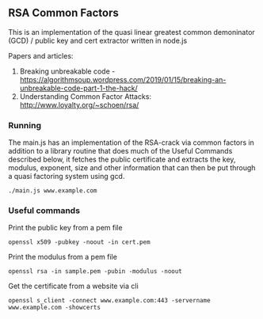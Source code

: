 ## RSA Common Factors

This is an implementation of the quasi linear greatest common demoninator (GCD) / public key and cert extractor written in node.js 

Papers and articles:

1. Breaking unbreakable code - https://algorithmsoup.wordpress.com/2019/01/15/breaking-an-unbreakable-code-part-1-the-hack/
2. Understanding Common Factor Attacks: http://www.loyalty.org/~schoen/rsa/

### Running

The main.js has an implementation of the RSA-crack via common factors in addition to a library routine that does much of the Useful Commands described below, it fetches the public certificate and extracts the key, modulus, exponent, size and other information that can then be put through a quasi factoring system using gcd.

```
./main.js www.example.com
```

### Useful commands

Print the public key from a pem file

```
openssl x509 -pubkey -noout -in cert.pem
```

Print the modulus from a pem file

```
openssl rsa -in sample.pem -pubin -modulus -noout
```


Get the certificate from a website via cli

```
openssl s_client -connect www.example.com:443 -servername www.example.com -showcerts
```